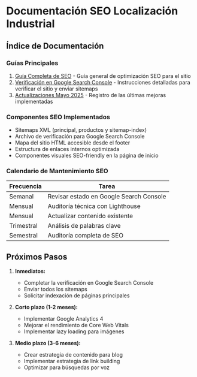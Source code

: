 # Documentación SEO Localización Industrial

## Índice de Documentación

### Guías Principales
1. [Guía Completa de SEO](guia-seo-completa.md) - Guía general de optimización SEO para el sitio
2. [Verificación en Google Search Console](guia-verificacion-google-search-console.md) - Instrucciones detalladas para verificar el sitio y enviar sitemaps
3. [Actualizaciones Mayo 2025](actualizaciones-seo-mayo-2025.md) - Registro de las últimas mejoras implementadas

### Componentes SEO Implementados
- Sitemaps XML (principal, productos y sitemap-index)
- Archivo de verificación para Google Search Console
- Mapa del sitio HTML accesible desde el footer
- Estructura de enlaces internos optimizada
- Componentes visuales SEO-friendly en la página de inicio

### Calendario de Mantenimiento SEO

| Frecuencia | Tarea |
|------------|-------|
| Semanal | Revisar estado en Google Search Console |
| Mensual | Auditoría técnica con Lighthouse |
| Mensual | Actualizar contenido existente |
| Trimestral | Análisis de palabras clave |
| Semestral | Auditoría completa de SEO |

## Próximos Pasos

1. **Inmediatos:**
   - Completar la verificación en Google Search Console
   - Enviar todos los sitemaps
   - Solicitar indexación de páginas principales

2. **Corto plazo (1-2 meses):**
   - Implementar Google Analytics 4
   - Mejorar el rendimiento de Core Web Vitals
   - Implementar lazy loading para imágenes

3. **Medio plazo (3-6 meses):**
   - Crear estrategia de contenido para blog
   - Implementar estrategia de link building
   - Optimizar para búsquedas por voz 